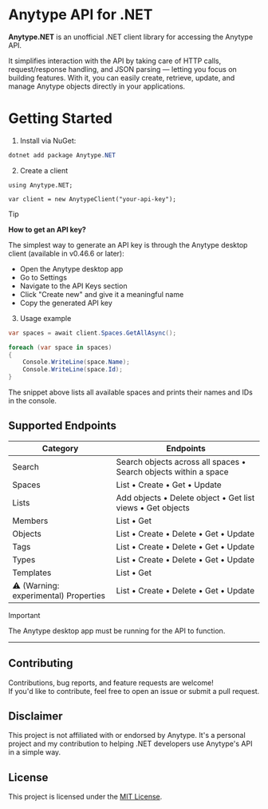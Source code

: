 # Anytype API for .NET

**Anytype\.NET** is an unofficial .NET client library for accessing the Anytype API. 

It simplifies interaction with the API by taking care of HTTP calls, request/response handling, and JSON parsing — letting you focus on building features.
With it, you can easily create, retrieve, update, and manage Anytype objects directly in your applications.

# Getting Started

1. Install via NuGet:
```csharp
dotnet add package Anytype.NET
```
2. Create a client
```
using Anytype.NET;

var client = new AnytypeClient("your-api-key");
```
> [!TIP]
> **How to get an API key?**
>
> The simplest way to generate an API key is through the Anytype desktop client (available in v0.46.6 or later):
>- Open the Anytype desktop app
>- Go to Settings
>- Navigate to the API Keys section
>- Click "Create new" and give it a meaningful name
>- Copy the generated API key

3. Usage example
```csharp
var spaces = await client.Spaces.GetAllAsync();

foreach (var space in spaces)
{
    Console.WriteLine(space.Name);
	Console.WriteLine(space.Id);
}
```
The snippet above lists all available spaces and prints their names and IDs in the console.


## Supported Endpoints

| Category     | Endpoints |
|--------------|-----------|
| Search       | Search objects across all spaces • Search objects within a space |
| Spaces       | List • Create • Get • Update |
| Lists        | Add objects • Delete object • Get list views • Get objects |
| Members      | List • Get |
| Objects      | List • Create • Delete • Get • Update |
| Tags         | List • Create • Delete • Get • Update |
| Types        | List • Create • Delete • Get • Update |
| Templates    | List • Get |
| ⚠️ (Warning: experimental) Properties | List • Create • Delete • Get • Update |

> [!IMPORTANT]
> The Anytype desktop app must be running for the API to function.

---

## Contributing

Contributions, bug reports, and feature requests are welcome!  
If you'd like to contribute, feel free to open an issue or submit a pull request.

## Disclaimer

This project is not affiliated with or endorsed by Anytype. 
It's a personal project and my contribution to helping .NET developers use Anytype's API in a simple way.

## License

This project is licensed under the [MIT License](./LICENSE).